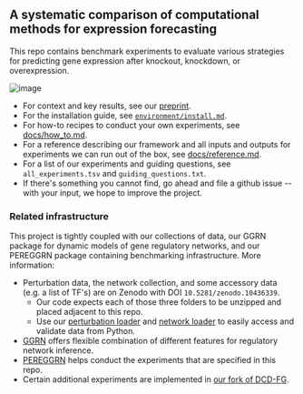  ## A systematic comparison of computational methods for expression forecasting

This repo contains benchmark experiments to evaluate various strategies for predicting gene expression after knockout, knockdown, or overexpression. 

![image](https://github.com/ekernf01/perturbation_benchmarking/assets/5271803/ae7a5c86-dca6-49be-b048-743f8e110a18)

- For context and key results, see our [preprint](https://www.biorxiv.org/content/10.1101/2023.07.28.551039v1).
- For the installation guide, see [`environment/install.md`](https://github.com/ekernf01/perturbation_benchmarking/blob/main/environment/install.md).
- For how-to recipes to conduct your own experiments, see [docs/how_to.md](https://github.com/ekernf01/perturbation_benchmarking/blob/main/docs/how_to.md).
- For a reference describing our framework and all inputs and outputs for experiments we can run out of the box, see [docs/reference.md](https://github.com/ekernf01/perturbation_benchmarking/blob/main/docs/reference.md).
- For a list of our experiments and guiding questions, see `all_experiments.tsv` and `guiding_questions.txt`. 
- If there's something you cannot find, go ahead and file a github issue -- with your input, we hope to improve the project.

### Related infrastructure

This project is tightly coupled with our collections of data, our GGRN package for dynamic models of gene regulatory networks, and our PEREGGRN package containing benchmarking infrastructure. More information:

- Perturbation data, the network collection, and some accessory data (e.g. a list of TF's) are on Zenodo with DOI `10.5281/zenodo.10436339`.
    - Our code expects each of those three folders to be unzipped and placed adjacent to this repo.
    - Use our [perturbation loader](https://github.com/ekernf01/pereggrn_perturbations) and [network loader](https://github.com/ekernf01/pereggrn_networks) to easily access and validate data from Python.
- [GGRN](https://github.com/ekernf01/ggrn) offers flexible combination of different features for regulatory network inference.
- [PEREGGRN](https://github.com/ekernf01/pereggrn) helps conduct the experiments that are specified in this repo.
- Certain additional experiments are implemented in [our fork of DCD-FG](https://github.com/ekernf01/dcdfg).


